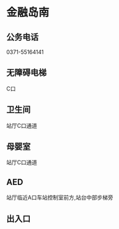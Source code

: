 # 金融岛南

## 公务电话

0371-55164141

## 无障碍电梯

C口

## 卫生间

站厅C口通道

## 母婴室

站厅C口通道

## AED

站厅临近A口车站控制室前方,站台中部步梯旁

## 出入口

